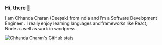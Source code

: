 ### Hi, there 👋 

I am Chhanda Charan (Deepak) from India and I'm a Software Development Engineer . I really enjoy learning languages and frameworks like React, Node as well as work in wordpress.


![Chhanda Charan's GitHub stats](https://github-readme-stats.vercel.app/api?username=deepak-padampur&count_private=true)





